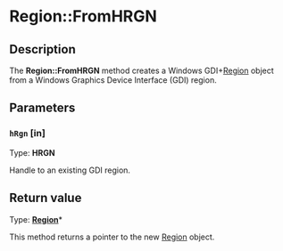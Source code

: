 # Region::FromHRGN

## Description

The **Region::FromHRGN** method creates a Windows GDI+[Region](https://learn.microsoft.com/windows/desktop/api/gdiplusheaders/nl-gdiplusheaders-region) object from a Windows Graphics Device Interface (GDI) region.

## Parameters

### `hRgn` [in]

Type: **HRGN**

Handle to an existing GDI region.

## Return value

Type: **[Region](https://learn.microsoft.com/windows/desktop/api/gdiplusheaders/nl-gdiplusheaders-region)***

This method returns a pointer to the new
[Region](https://learn.microsoft.com/windows/desktop/api/gdiplusheaders/nl-gdiplusheaders-region) object.